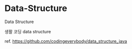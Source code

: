 # Data-Structure
Data Structure

생활 코딩 data structure 

ref. https://github.com/codingeverybody/data_structure_java